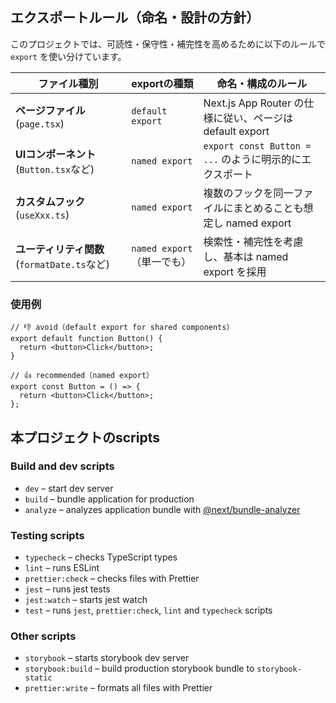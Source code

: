 ## エクスポートルール（命名・設計の方針）

このプロジェクトでは、可読性・保守性・補完性を高めるために以下のルールで `export` を使い分けています。

| ファイル種別         | exportの種類   | 命名・構成のルール |
|----------------------|----------------|--------------------|
| **ページファイル** (`page.tsx`) | `default export` | Next.js App Router の仕様に従い、ページは default export |
| **UIコンポーネント** (`Button.tsx`など) | `named export` | `export const Button = ...` のように明示的にエクスポート |
| **カスタムフック** (`useXxx.ts`) | `named export` | 複数のフックを同一ファイルにまとめることも想定し named export |
| **ユーティリティ関数** (`formatDate.ts`など) | `named export`（単一でも） | 検索性・補完性を考慮し、基本は named export を採用 |


### 使用例

```tsx
// 👎 avoid（default export for shared components）
export default function Button() {
  return <button>Click</button>;
}

// 👍 recommended（named export）
export const Button = () => {
  return <button>Click</button>;
};
```


## 本プロジェクトのscripts

### Build and dev scripts

- `dev` – start dev server
- `build` – bundle application for production
- `analyze` – analyzes application bundle with [@next/bundle-analyzer](https://www.npmjs.com/package/@next/bundle-analyzer)

### Testing scripts

- `typecheck` – checks TypeScript types
- `lint` – runs ESLint
- `prettier:check` – checks files with Prettier
- `jest` – runs jest tests
- `jest:watch` – starts jest watch
- `test` – runs `jest`, `prettier:check`, `lint` and `typecheck` scripts

### Other scripts

- `storybook` – starts storybook dev server
- `storybook:build` – build production storybook bundle to `storybook-static`
- `prettier:write` – formats all files with Prettier
